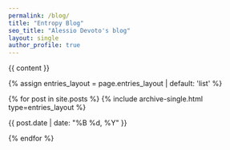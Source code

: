 ```yaml
---
permalink: /blog/
title: "Entropy Blog"
seo_title: "Alessio Devoto's blog"
layout: single
author_profile: true
---
```



{{ content }}

{% assign entries_layout = page.entries_layout | default: 'list' %}
<div class="entries-{{ entries_layout }}">
  {% for post in site.posts %}
    {% include archive-single.html type=entries_layout %}
    <p class="page__meta">
      <i class="far fa-calendar-alt" aria-hidden="true"></i> 
      {{ post.date | date: "%B %d, %Y" }}
    </p>
  {% endfor %}
</div>


